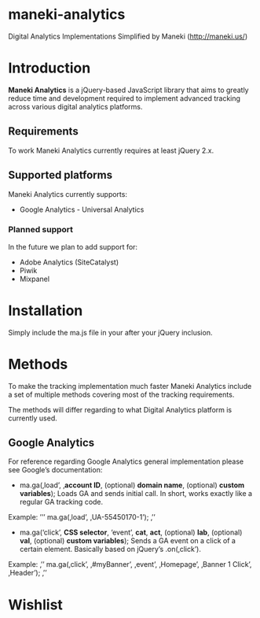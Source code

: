 # maneki-analytics
Digital Analytics Implementations Simplified by Maneki (http://maneki.us/)

# Introduction

**Maneki Analytics** is a jQuery-based JavaScript library that aims to greatly reduce time and development required to implement advanced tracking across various digital analytics platforms.

## Requirements 

To work Maneki Analytics currently requires at least jQuery 2.x.

## Supported platforms

Maneki Analytics currently supports:
- Google Analytics - Universal Analytics

### Planned support

In the future we plan to add support for:
- Adobe Analytics (SiteCatalyst)
- Piwik
- Mixpanel

# Installation

Simply include the ma.js file in your <head> after your jQuery inclusion.  


# Methods

To make the tracking implementation much faster Maneki Analytics include a set of multiple methods covering most of the tracking requirements.

The methods will differ regarding to what Digital Analytics platform is currently used.

## Google Analytics

For reference regarding Google Analytics general implementation please see Google’s documentation:

- ma.ga(‚load’, ‚**account ID**, (optional) **domain name**, (optional) **custom variables**);
Loads GA and sends initial call. In short, works exactly like a regular GA tracking code. 

Example: 
’’’
ma.ga(‚load’, ‚UA-55450170-1’);
‚’’ 

- ma.ga(‘click’, **CSS selector**, ‘event’, **cat**, **act**, (optional) **lab**, (optional) **val**, (optional) **custom variables**);
Sends a GA event on a click of a certain element. Basically based on jQuery’s .on(‚click’). 

Example:
‚’’
ma.ga(‚click’, ‚#myBanner’, ‚event’, ‚Homepage’, ‚Banner 1 Click’, ‚Header’);
‚’’

# Wishlist

